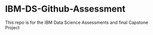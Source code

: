# IBM-DS-Github-Assessment
This repo is for the IBM Data Science Assessments and final Capstone Project
